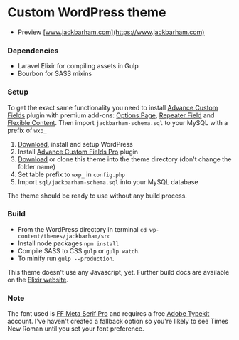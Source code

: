 # Custom WordPress theme 
- Preview [www.jackbarham.com](https://www.jackbarham.com)

### Dependencies
- Laravel Elixir for compiling assets in Gulp
- Bourbon for SASS mixins

### Setup
To get the exact same functionality you need to install [Advance Custom Fields](https://www.advancedcustomfields.com) plugin with premium add-ons: [Options Page](), [Repeater Field]() and [Flexible Content](). Then import `jackbarham-schema.sql` to your MySQL with a prefix of `wxp_`

1. [Download](https://wordpress.org/latest.zip), install and setup WordPress
2. Install [Advance Custom Fields Pro](https://www.advancedcustomfields.com) plugin
3. [Download](https://github.com/jackbarham/jackbarham.com/archive/master.zip) or clone this theme into the theme directory (don't change the folder name)
4. Set table prefix to `wxp_` in `config.php`
5. Import `sql/jackbarham-schema.sql` into your MySQL database

The theme should be ready to use without any build process. 

### Build
- From the WordPress directory in terminal `cd wp-content/themes/jackbarham/src` 
- Install node packages `npm install` 
- Compile SASS to CSS `gulp` or `gulp watch`. 
- To minify run `gulp --production`. 

This theme doesn't use any Javascript, yet. Further build docs are available on the [Elixir website](https://laravel.com/docs/master/elixir).

### Note
The font used is [FF Meta Serif Pro](https://typekit.com/fonts/ff-meta-serif-web-pro) and requires a free [Adobe Typekit](https://typekit.com/plans) account. I've haven't created a fallback option so you're likely to see Times New Roman until you set your font preference.
